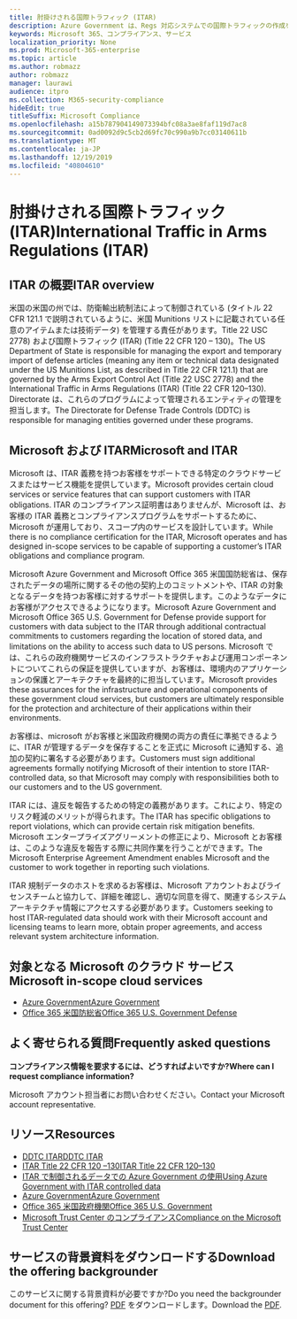 ```yaml
---
title: 肘掛けされる国際トラフィック (ITAR)
description: Azure Government は、Regs 対応システムでの国際トラフィックの作成をお客様にサポートしています。
keywords: Microsoft 365、コンプライアンス、サービス
localization_priority: None
ms.prod: Microsoft-365-enterprise
ms.topic: article
ms.author: robmazz
author: robmazz
manager: laurawi
audience: itpro
ms.collection: M365-security-compliance
hideEdit: true
titleSuffix: Microsoft Compliance
ms.openlocfilehash: a15b787904149073394bfc08a3ae8faf119d7ac8
ms.sourcegitcommit: 0ad0092d9c5cb2d69fc70c990a9b7cc03140611b
ms.translationtype: MT
ms.contentlocale: ja-JP
ms.lasthandoff: 12/19/2019
ms.locfileid: "40804610"
---
```

# <a name="international-traffic-in-arms-regulations-itar"></a><span data-ttu-id="1cf05-104">肘掛けされる国際トラフィック (ITAR)</span><span class="sxs-lookup"><span data-stu-id="1cf05-104">International Traffic in Arms Regulations (ITAR)</span></span>

## <a name="itar-overview"></a><span data-ttu-id="1cf05-105">ITAR の概要</span><span class="sxs-lookup"><span data-stu-id="1cf05-105">ITAR overview</span></span>

<span data-ttu-id="1cf05-106">米国の米国の州では、防衛輸出統制法によって制御されている (タイトル 22 CFR 121.1 で説明されているように、米国 Munitions リストに記載されている任意のアイテムまたは技術データ) を管理する責任があります。Title 22 USC 2778) および国際トラフィック (ITAR) (Title 22 CFR 120 – 130)。</span><span class="sxs-lookup"><span data-stu-id="1cf05-106">The US Department of State is responsible for managing the export and temporary import of defense articles (meaning any item or technical data designated under the US Munitions List, as described in Title 22 CFR 121.1) that are governed by the Arms Export Control Act (Title 22 USC 2778) and the International Traffic in Arms Regulations (ITAR) (Title 22 CFR 120–130).</span></span> <span data-ttu-id="1cf05-107">Directorate は、これらのプログラムによって管理されるエンティティの管理を担当します。</span><span class="sxs-lookup"><span data-stu-id="1cf05-107">The Directorate for Defense Trade Controls (DDTC) is responsible for managing entities governed under these programs.</span></span>

## <a name="microsoft-and-itar"></a><span data-ttu-id="1cf05-108">Microsoft および ITAR</span><span class="sxs-lookup"><span data-stu-id="1cf05-108">Microsoft and ITAR</span></span>

<span data-ttu-id="1cf05-109">Microsoft は、ITAR 義務を持つお客様をサポートできる特定のクラウドサービスまたはサービス機能を提供しています。</span><span class="sxs-lookup"><span data-stu-id="1cf05-109">Microsoft provides certain cloud services or service features that can support customers with ITAR obligations.</span></span> <span data-ttu-id="1cf05-110">ITAR のコンプライアンス証明書はありませんが、Microsoft は、お客様の ITAR 義務とコンプライアンスプログラムをサポートするために、Microsoft が運用しており、スコープ内のサービスを設計しています。</span><span class="sxs-lookup"><span data-stu-id="1cf05-110">While there is no compliance certification for the ITAR, Microsoft operates and has designed in-scope services to be capable of supporting a customer’s ITAR obligations and compliance program.</span></span>  
  
<span data-ttu-id="1cf05-111">Microsoft Azure Government and Microsoft Office 365 米国国防総省は、保存されたデータの場所に関するその他の契約上のコミットメントや、ITAR の対象となるデータを持つお客様に対するサポートを提供します。このようなデータにお客様がアクセスできるようになります。</span><span class="sxs-lookup"><span data-stu-id="1cf05-111">Microsoft Azure Government and Microsoft Office 365 U.S. Government for Defense provide support for customers with data subject to the ITAR through additional contractual commitments to customers regarding the location of stored data, and limitations on the ability to access such data to US persons.</span></span> <span data-ttu-id="1cf05-112">Microsoft では、これらの政府機関サービスのインフラストラクチャおよび運用コンポーネントについてこれらの保証を提供していますが、お客様は、環境内のアプリケーションの保護とアーキテクチャを最終的に担当しています。</span><span class="sxs-lookup"><span data-stu-id="1cf05-112">Microsoft provides these assurances for the infrastructure and operational components of these government cloud services, but customers are ultimately responsible for the protection and architecture of their applications within their environments.</span></span>  
  
<span data-ttu-id="1cf05-113">お客様は、microsoft がお客様と米国政府機関の両方の責任に準拠できるように、ITAR が管理するデータを保存することを正式に Microsoft に通知する、追加の契約に署名する必要があります。</span><span class="sxs-lookup"><span data-stu-id="1cf05-113">Customers must sign additional agreements formally notifying Microsoft of their intention to store ITAR-controlled data, so that Microsoft may comply with responsibilities both to our customers and to the US government.</span></span>  
  
<span data-ttu-id="1cf05-114">ITAR には、違反を報告するための特定の義務があります。これにより、特定のリスク軽減のメリットが得られます。</span><span class="sxs-lookup"><span data-stu-id="1cf05-114">The ITAR has specific obligations to report violations, which can provide certain risk mitigation benefits.</span></span> <span data-ttu-id="1cf05-115">Microsoft エンタープライズアグリーメントの修正により、Microsoft とお客様は、このような違反を報告する際に共同作業を行うことができます。</span><span class="sxs-lookup"><span data-stu-id="1cf05-115">The Microsoft Enterprise Agreement Amendment enables Microsoft and the customer to work together in reporting such violations.</span></span>  
  
<span data-ttu-id="1cf05-116">ITAR 規制データのホストを求めるお客様は、Microsoft アカウントおよびライセンスチームと協力して、詳細を確認し、適切な同意を得て、関連するシステムアーキテクチャ情報にアクセスする必要があります。</span><span class="sxs-lookup"><span data-stu-id="1cf05-116">Customers seeking to host ITAR-regulated data should work with their Microsoft account and licensing teams to learn more, obtain proper agreements, and access relevant system architecture information.</span></span>

## <a name="microsoft-in-scope-cloud-services"></a><span data-ttu-id="1cf05-117">対象となる Microsoft のクラウド サービス</span><span class="sxs-lookup"><span data-stu-id="1cf05-117">Microsoft in-scope cloud services</span></span>

- [<span data-ttu-id="1cf05-118">Azure Government</span><span class="sxs-lookup"><span data-stu-id="1cf05-118">Azure Government</span></span>](https://aka.ms/AzureCompliance)
- [<span data-ttu-id="1cf05-119">Office 365 米国防総省</span><span class="sxs-lookup"><span data-stu-id="1cf05-119">Office 365 U.S. Government Defense</span></span>](https://go.microsoft.com/fwlink/p/?LinkID=2077751)

## <a name="frequently-asked-questions"></a><span data-ttu-id="1cf05-120">よく寄せられる質問</span><span class="sxs-lookup"><span data-stu-id="1cf05-120">Frequently asked questions</span></span>

<span data-ttu-id="1cf05-121">**コンプライアンス情報を要求するには、どうすればよいですか?**</span><span class="sxs-lookup"><span data-stu-id="1cf05-121">**Where can I request compliance information?**</span></span>

<span data-ttu-id="1cf05-122">Microsoft アカウント担当者にお問い合わせください。</span><span class="sxs-lookup"><span data-stu-id="1cf05-122">Contact your Microsoft account representative.</span></span>

## <a name="resources"></a><span data-ttu-id="1cf05-123">リソース</span><span class="sxs-lookup"><span data-stu-id="1cf05-123">Resources</span></span>

- [<span data-ttu-id="1cf05-124">DDTC ITAR</span><span class="sxs-lookup"><span data-stu-id="1cf05-124">DDTC ITAR</span></span>](https://www.pmddtc.state.gov/?id=ddtc_kb_article_page&sys_id=24d528fddbfc930044f9ff621f961987)
- [<span data-ttu-id="1cf05-125">ITAR Title 22 CFR 120 –130</span><span class="sxs-lookup"><span data-stu-id="1cf05-125">ITAR Title 22 CFR 120–130</span></span>](https://aka.ms/itar)
- [<span data-ttu-id="1cf05-126">ITAR で制御されるデータでの Azure Government の使用</span><span class="sxs-lookup"><span data-stu-id="1cf05-126">Using Azure Government with ITAR controlled data</span></span>](https://aka.ms/azure-itar-guide)
- [<span data-ttu-id="1cf05-127">Azure Government</span><span class="sxs-lookup"><span data-stu-id="1cf05-127">Azure Government</span></span>](https://azure.microsoft.com/features/gov/)
- [<span data-ttu-id="1cf05-128">Office 365 米国政府機関</span><span class="sxs-lookup"><span data-stu-id="1cf05-128">Office 365 U.S. Government</span></span>](https://products.office.com/government/office-365-web-services-for-government)
- [<span data-ttu-id="1cf05-129">Microsoft Trust Center のコンプライアンス</span><span class="sxs-lookup"><span data-stu-id="1cf05-129">Compliance on the Microsoft Trust Center</span></span>](https://www.microsoft.com/trust-center/compliance/compliance-overview)

## <a name="download-the-offering-backgrounder"></a><span data-ttu-id="1cf05-130">サービスの背景資料をダウンロードする</span><span class="sxs-lookup"><span data-stu-id="1cf05-130">Download the offering backgrounder</span></span>

<span data-ttu-id="1cf05-131">このサービスに関する背景資料が必要ですか?</span><span class="sxs-lookup"><span data-stu-id="1cf05-131">Do you need the backgrounder document for this offering?</span></span> <span data-ttu-id="1cf05-132">[PDF](https://download.microsoft.com/download/A/7/4/A74AFF71-6EAC-4CFD-A09B-51852E1A1200/ITAR-Compliance.pdf) をダウンロードします。</span><span class="sxs-lookup"><span data-stu-id="1cf05-132">Download the [PDF](https://download.microsoft.com/download/A/7/4/A74AFF71-6EAC-4CFD-A09B-51852E1A1200/ITAR-Compliance.pdf).</span></span>
